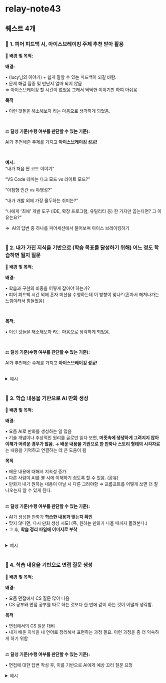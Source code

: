 # relay-note43

## 퀘스트 4개

### 🎯 1. 피어 피드백 시, 아이스브레이킹 주제 추천 받아 활용

🧠 **배경 및 목적:**

**배경:**

• (lucy님의 이야기) + 쉽게 말할 수 있는 피드백이 되길 바람.<br>
• 문제 해결 집중 및 만난지 얼마 되지 않음 <br>
⇒ 아이스브레이킹 할 시간이 없었음 그래서 딱딱한 이야기만 하여 아쉬움

**목적**

• 이런 것들을 해소해보자 라는 마음으로 생각하게 되었음.

<br>

⚖️ **달성 기준(수행 여부를 판단할 수 있는 기준):**

AI가 추천해준 주제를 가지고 **아이스브레이킹 성공!**

<br>

**예시:** <br>
“내가 처음 짠 코드 이야기”

“VS Code 테마는 다크 모드 vs 라이트 모드?”

“아침형 인간 vs 야행성?”

"내가 개발 외에 가장 몰두하는 취미는?"

“나에게 '최애' 개발 도구 (IDE, 확장 프로그램, 유틸리티 등) 한 가지만 꼽는다면? 그 이유는요?”

⇒  AI의 답변 중 하나를 피어세션에서 물어보며 아이스 브레이킹하기
<br>
<br>

### 🎯 2. 내가 가진 지식을 기반으로 (학습 목표를 달성하기 위해) 어느 정도 학습하면 될지 질문

🧠 **배경 및 목적:**

**배경:**

• 학습과 구현의 비중을 어떻게 잡아야 하는가? <br>
• 피어 피드백 시간 외에 혼자 미션을 수행하는데 이 방향이 맞나? (혼자서 해쳐나가는 느낌이라서 힘들었음) <br>

<br>

**목적:**

• 이런 것들을 해소해보자 라는 마음으로 생각하게 되었음.

<br>

⚖️ **달성 기준(수행 여부를 판단할 수 있는 기준):**

AI가 추천해준 주제를 가지고 **아이스브레이킹 성공!**

<br>

<details>
<summary>예시</summary>

**1. 반드시 익혀야 할 CS 지식 & 학습 깊이**

**가상 메모리 & 프로세스 레이아웃**

- 페이징 vs 세그멘테이션: 가상→물리 주소 변환- Text/Data(GVAR)/Heap/Stack 배치·성장 방향
- 주소 변환 과정을 다이어그램으로 그려 설명할 수 있을 것- 각 영역이 언제·어떻게 커지는지 예시로 말할 수 있을 것

**어셈블리 호출·스택 컨벤션**

- CALL/RET 시 PC·SP 조작- PUSH/POP, LOAD/STORE 명령으로 스택에 값 쌓고 빼기
- 간단한 ASM 예제(5줄) 보고 스택 변화를 손으로 추적해 볼 것- 함수 호출 시 스택 프레임 생성·소멸 과정을 설명할 수 있을 것

**포인터 연산 & 메모리 할당**

- 포인터 산술(증가·감소 → 바이트 이동)- First-fit 동적할당 알고리즘 기초
- p+1이 바이트로 얼마만큼 이동하는지 계산해 볼 것- free list 기반 first-fit 의사코드를 5줄 이내로 작성해 볼 것

**가비지 컬렉션 기초**

- 참조 카운팅 vs 마크-앤-스윕 원리 및 흐름
- 두 방식의 장단점을 표로 요약해 보고- 마크-앤-스윕 의사코드를 10~15줄 수준으로 스케치해 볼 것

**시스템 모니터링 도구 활용**

- ps, pmap, vmstat, free, Node.js process.memoryUsage() 등 실행 중 프로세스 메모리 정보 확인 방법
- 각 명령어가 보여 주는 RSS·VSZ·Swap·cache 등을 해석할 수 있을 것- Node.js API 결과를 직접 출력해 읽어볼 것

- 0–75분: 예시 시나리오 통합 실행 + 로그 캡처- 75–150분: README.md에 실행 예시 코드 블록·출력 결과·흐름 차트 추가

**설계 문서화 & 다이어그램**

- README.md 작성: 클래스·메서드 사양 정리- 손 그림 수준의 데이터 흐름·호출 흐름도
- 주요 API 목록과 파라미터·리턴을 표로 정리할 것- 플로우 차트를 간단히 그려 “CALL → 스택 푸시 → PC 이동” 등을 설명할 것

<br>

**2. 16시간 완성 플랜**

**1.0h**

가상 메모리 & 레이아웃 스캔

- 0–10분: 페이징 vs 세그멘테이션 3문장 요약- 10–25분: Text/Data/Heap/Stack 다이어그램 작성- 25–45분: 페이지 테이블 구조 손그림- 45–60분: 페이지 폴트·교체 알고리즘 개념 스캔

**1.5h**

어셈블리 호출·스택 실습

- 0–15분: CALL/RET 동작 1줄 요약- 15–35분: push ebp/mov ebp,esp 패턴 해석- 35–65분: [ebp-4] 주소 계산 연습- 65–90분: 함수 호출 시 SP·PC 변화 그림

**1.5h**

포인터 연산 & 동적 할당 원리

- 0–20분: p+1 바이트 계산 연습- 20–40분: first-fit 의사코드 5줄 스케치- 40–75분: 조각화 예시 그림 정리- 75–90분: uint8_t heap[256] 간단 할당기 구현

**0.75h**

가비지 컬렉션 기초

- 0–15분: 참조 카운팅 vs 마크-앤-스윕 비교 표 작성- 15–35분: 마크-앤-스윕 의사코드 10~15줄 스케치- 35–45분: 가상 포인터 그래프 예제 마크/스윕 시뮬레이션

**0.75h**

시스템 모니터링 도구 활용

- 0–15분: ps aux → RSS·VSZ 해석- 15–30분: vmstat·free → Swap·cache 용어 정리- 30–45분: Node.js process.memoryUsage() 출력 실습

**1.5h**

설계 문서화 & AI 템플릿 생성

- 0–30분: README.md 틀 작성(목적·목표·API 목록)- 30–60분: 메서드 시그니처 표 정리- 60–90분: AI에 클래스 스켈레톤 요청 후 초기 파일 생성

**2.5h**

핵심 기능 구현 I

- 0–30분: setSize 구현 (유효값 체크·맵 저장)- 30–120분: locate + usage + reset 구현 및 즉시 검증- 120–150분: 로그로 결과 확인

**2.5h**

핵심 기능 구현 II

- 0–60분: alloc 구현 (크기 계산·8바이트 패딩·스택 푸시)- 60–150분: free + next(CALL/RETURN) 구현 및 검증- 150–180분: callstack 구현

**1.5h**

부가기능 & 안정화

- 0–40분: heapdump 구현 (타입·주소·길이·참조 정보 문자열화)- 40–80분: garbageCollect 구현 (미참조 블록 해제)- 80–90분: reset 예외 보강 및 초기화

**2.5h**

종합 테스트 & 문서 보강

- 0–75분: 예시 시나리오 통합 실행 + 로그 캡처- 75–150분: README.md에 실행 예시 코드 블록·출력 결과·흐름 차트 추가
</details>

<br>

### 🎯 3. 학습 내용을 기반으로 AI 만화 생성

🧠 **배경 및 목적:**

**배경:**

• 요즘 AI로 만화를 생성하는 일 많음 <br>
• 기술 개념이나 추상적인 원리를 글로만 읽다 보면,
**머릿속에 생생하게 그려지지 않아 이해가 어려운 경우가 많음. → 배운 내용을 기반으로 한 만화나 스토리 형태의 시각자료**는 내용을 기억하고 연결하는 데 큰 도움이 됨
<br>

**목적**

• 배운 내용에 대해서 지속성 증가 <br>
• 다른 사람이 AI를 볼 시에 이해하기 쉽도록 할 수 있음. (공유) <br>
• 만화가 내가 원하는 내용이 아닐 시 다른 그려야함 ⇒ 프롬프트를 어떻게 쓰면 더 잘 나오는지 알 수 있게 된다. <br>
<br>

⚖️ **달성 기준(수행 여부를 판단할 수 있는 기준):**

• AI가 생성한 만화가 **학습한 내용과 맞는지 확인** <br>
• 맞지 않다면, 다시 만화 생성 시도! (즉, 원하는 만화가 나올 때까지 돌려본다.) <br>
• 그 후, **학습 정리 파일에 이미지로 부착** <br>
<br>

<details>
<summary>예시</summary>

<img src="https://github.com/boostcampwm2025/relay-note43/blob/main/image.png?raw=true" width="500">

<img src="https://github.com/boostcampwm2025/relay-note43/blob/main/page.png?raw=true" width="500">

• 가상 메모리의 페이징 기법에 관해서 만든 만화들 이다.

</details>

<br>

### 🎯 4. 학습 내용을 기반으로 면접 질문 생성

🧠 **배경 및 목적:**

**배경:**

• 요즘 면접에서 CS 질문 많이 나옴 <br>
• CS 공부와 면접 공부를 따로 하는 것보다 한 번에 같이 하는 것이 어떨까 생각함.
<br>

**목적**

• 면접에서의 CS 질문 대비 <br>
• 내가 배운 지식을 내 언어로 정리해서 표현하는 과정 필요. 이런 과정을 좀 더 익숙하게 하기 위함 <br>
<br>

⚖️ **달성 기준(수행 여부를 판단할 수 있는 기준):**

• 면접에 대한 답변 작성 후, 이를 기반으로 AI에게 예상 꼬리 질문 요청 <br>

<details>
<summary>예시</summary>
✅ **1. 질문**

**iOS에서 메모리 사용 현황을 분석하고 누수를 확인하기 위한 주요 도구는 무엇인가요?**

**답변**: iOS에서는 메모리 분석을 위해 Instruments의 다양한 도구를 사용합니다.

- **Allocations**는 힙에 할당된 객체의 크기, 생명주기, 타입 등을 추적할 수 있고,
- **Leaks**는 자동으로 누수된 객체를 탐지합니다.
- **Memory Graph Debugger**는 객체 간 참조 관계를 시각적으로 분석할 수 있습니다.또한, **Malloc Stack Logging**을 활성화하면 객체가 할당된 호출 스택까지 추적할 수 있어 누수 분석에 유리합니다.

**예상 꼬리질문**

- Instruments에서 'Zombie Object'는 어떤 의미인가요?
- Malloc Stack Logging은 어떻게 활성화하나요? 실전에서 사용 시 주의점은?

✅ **2. 질문**

**가상 메모리 분석에서 Stack, Heap, Text 영역은 어떻게 구분되고 각각 어떻게 분석하나요?**

**답변:**

- **Stack 영역**은 함수 호출 시 지역 변수나 리턴 주소 등을 저장하는 곳으로, pmap, vmmap, /proc/[PID]/maps 등의 명령어를 통해 분석할 수 있습니다.
- **Heap 영역**은 런타임 시 동적으로 할당되는 메모리로, iOS에서는 Instruments의 Allocations, Leaks 도구로 분석하며, heaptrack이나 valgrind 등도 활용됩니다.
- **Text 영역**은 코드 실행 부분으로, nm, objdump, vmmap 등을 통해 확인할 수 있습니다.이 외에도 공유 메모리나 스왑 영역, Dirty/Clean 페이지 등은 smem, vm_stat 등의 도구로 구체적인 분석이 가능합니다.

**예상 꼬리질문**

- Stack Overflow와 Heap Overflow의 차이는 무엇인가요?
- 왜 Heap은 Fragmentation 문제가 발생하고 Stack은 그렇지 않은가요?

✅ **3. 질문**

**iOS에서 ARC 환경에서도 메모리 누수가 발생할 수 있다면, 그 예와 원인은 무엇인가요?**

**답변**: ARC는 객체의 참조 횟수를 자동으로 관리하지만, “순환 참조(retain cycle)”가 발생하면 메모리 누수가 발생할 수 있습니다. 예를 들어, ViewController가 closure를 캡처하고 그 closure가 다시 ViewController를 참조할 때

서로의 참조가 끊기지 않아 메모리에서 해제되지 않는 문제가 생깁니다. 이를 해결하기 위해 [weak self]나 [unowned self]를 사용해 순환 참조를 방지해야 합니다.

**예상 꼬리질문**

- weak와 unowned의 차이는 무엇인가요?
- ARC 기반 메모리 관리는 GC(Garbage Collection)과 어떤 차이가 있나요?
</details>
